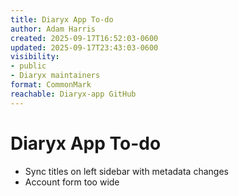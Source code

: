 ```yaml
---
title: Diaryx App To-do
author: Adam Harris
created: 2025-09-17T16:52:03-0600
updated: 2025-09-17T23:43:03-0600
visibility:
- public
- Diaryx maintainers
format: CommonMark
reachable: Diaryx-app GitHub
---
```


# Diaryx App To-do

- Sync titles on left sidebar with metadata changes
- Account form too wide
